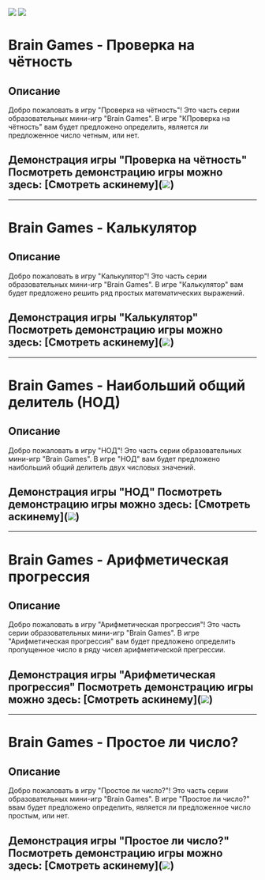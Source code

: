 <a href="https://codeclimate.com/github/chifcrow/python-project-49/maintainability"><img src="https://api.codeclimate.com/v1/badges/c0c0bd41b3105ab57b32/maintainability" /></a>
<a href="https://codeclimate.com/github/chifcrow/python-project-49/test_coverage"><img src="https://api.codeclimate.com/v1/badges/c0c0bd41b3105ab57b32/test_coverage" /></a>


 # Brain Games - Проверка на чётность

## Описание
Добро пожаловать в игру "Проверка на чётность"! Это часть серии образовательных мини-игр "Brain Games". В игре "КПроверка на чётность" вам будет предложено определить, является ли предложенное число четным, или нет.

## Демонстрация игры "Проверка на чётность" Посмотреть демонстрацию игры можно здесь: [Смотреть аскинему](<a href="https://asciinema.org/a/VBlhHTxjHRJmSfo5Iu5jJZwnh" target="_blank"><img src="https://asciinema.org/a/VBlhHTxjHRJmSfo5Iu5jJZwnh.svg" /></a>)

-------------------------------------------------------------------------------------------------------------------------------------------------------------------------

# Brain Games - Калькулятор

## Описание
Добро пожаловать в игру "Калькулятор"! Это часть серии образовательных мини-игр "Brain Games". В игре "Калькулятор" вам будет предложено решить ряд простых математических выражений.

## Демонстрация игры "Калькулятор" Посмотреть демонстрацию игры можно здесь: [Смотреть аскинему](<a href="https://asciinema.org/a/e1MhtC5gqrwLJ2jmSDog9tTvN" target="_blank"><img src="https://asciinema.org/a/e1MhtC5gqrwLJ2jmSDog9tTvN.svg" /></a>)

-------------------------------------------------------------------------------------------------------------------------------------------------------------------------

# Brain Games - Наибольший общий делитель (НОД)

## Описание
Добро пожаловать в игру "НОД"! Это часть серии образовательных мини-игр "Brain Games". В игре "НОД" вам будет предложено наибольший общий делитель двух числовых значений.

## Демонстрация игры "НОД" Посмотреть демонстрацию игры можно здесь: [Смотреть аскинему](<a href="https://asciinema.org/a/RsAV6fVrg1VMG6j0yJ0EYirlB" target="_blank"><img src="https://asciinema.org/a/RsAV6fVrg1VMG6j0yJ0EYirlB.svg" /></a>)

-------------------------------------------------------------------------------------------------------------------------------------------------------------------------

# Brain Games - Арифметическая прогрессия

## Описание
Добро пожаловать в игру "Арифметическая прогрессия"! Это часть серии образовательных мини-игр "Brain Games". В игре "Арифметическая прогрессия" вам будет предложено определить пропущенное число в ряду чисел арифметической прегрессии.

## Демонстрация игры "Арифметическая прогрессия" Посмотреть демонстрацию игры можно здесь: [Смотреть аскинему](<a href="https://asciinema.org/a/qpXKv6vX78PYhNoWh29cigf9I" target="_blank"><img src="https://asciinema.org/a/qpXKv6vX78PYhNoWh29cigf9I.svg" /></a>)

-------------------------------------------------------------------------------------------------------------------------------------------------------------------------

# Brain Games - Простое ли число?

## Описание
Добро пожаловать в игру "Простое ли число?"! Это часть серии образовательных мини-игр "Brain Games". В игре "Простое ли число?" ввам будет предложено определить, является ли предложенное число простым, или нет.

## Демонстрация игры "Простое ли число?" Посмотреть демонстрацию игры можно здесь: [Смотреть аскинему](<a href="https://asciinema.org/a/vZ9UROl03Q6ifhnGRGgyTVhAE" target="_blank"><img src="https://asciinema.org/a/vZ9UROl03Q6ifhnGRGgyTVhAE.svg" /></a>)

